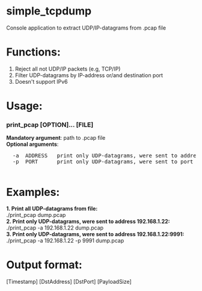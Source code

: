# simple_tcpdump
Console application to extract UDP/IP-datagrams from .pcap file 

# Functions:
 1. Reject all not UDP/IP packets (e.g, TCP/IP)
 2. Filter UDP-datagrams by IP-address or/and destination port
 3. Doesn't support IPv6

# Usage:
  ### print_pcap [OPTION]... [FILE]  
  **Mandatory argument**: path to .pcap file  
  **Optional arguments**:  
  <pre>
  -a  ADDRESS   print only UDP-datagrams, were sent to address [ADDRESS]  
  -p  PORT      print only UDP-datagrams, were sent to port [PORT]
  </pre>
# Examples:
 **1. Print all UDP-datagrams from file:**  
    ./print_pcap dump.pcap  
 **2. Print only UDP-datagrams, were sent to address 192.168.1.22:**  
    ./print_pcap -a 192.168.1.22 dump.pcap  
 **3. Print only UDP-datagrams, were sent to address 192.168.1.22:9991:**  
    ./print_pcap -a 192.168.1.22 -p 9991 dump.pcap

# Output format:
 [Timestamp] [DstAddress] [DstPort] [PayloadSize]
